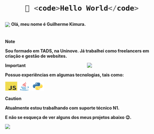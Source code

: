 <div align="center">
<h1>
  
```Python
👋 <code>Hello World</code>
```
</h1>
</div>

<div >
  <img src="https://myoctocat.com/assets/images/base-octocat.svg" width="100px" align="center"/>
  <span align="center"><strong> Olá, meu nome é Guilherme Kimura.<strong/></span>
</div>

<h1> </h1>


> [!NOTE]
> Sou formado em TADS, na Uninove. Já trabalhei como freelancers em criação e gestão de websites.

<img align="right" width="235px" src="https://cdn.discordapp.com/attachments/1255309094948962316/1255668957281648640/5ac0c93ae9205a4c3716f6e1b9473291.gif?ex=667df858&is=667ca6d8&hm=488de5f4cccf0165ed9e450c638ddb8b8b3614458494843d2e7b9178193b9208&"/>

> [!IMPORTANT]
> Possuo experiências em algumas tecnologias, tais como:
> 
> <img align="" height="30" width="40" src="https://raw.githubusercontent.com/devicons/devicon/master/icons/javascript/javascript-original.svg">
> <img align="" height="30" width="40" src="https://raw.githubusercontent.com/devicons/devicon/master/icons/java/java-original.svg">
> <img align="" height="30" width="40" src="https://raw.githubusercontent.com/devicons/devicon/master/icons/python/python-original.svg">



> [!CAUTION]
> Atualmente estou trabalhando com suporte técnico N1.
> 
> E não se esqueça de ver alguns dos meus projetos abaixo 😉.

<a href="https://www.linkedin.com/in/guisato565/" target="_blank"><img src="https://img.shields.io/badge/LinkedIn-0077B5?style=for-the-badge&logo=linkedin&logoColor=white" target="_blank"></a>
<h1> </h1>


